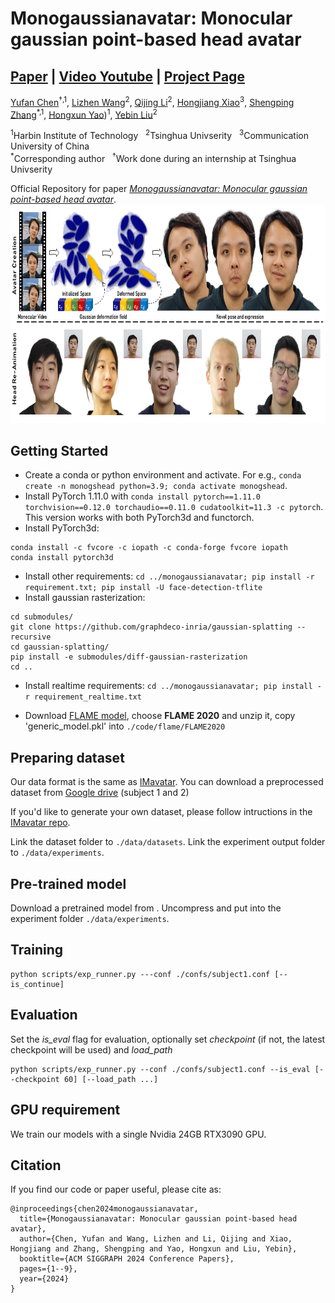# Monogaussianavatar: Monocular gaussian point-based head avatar
## [Paper](https://dl.acm.org/doi/abs/10.1145/3641519.3657499) | [Video Youtube](https://www.youtube.com/embed/3UvBkyPc-oc) | [Project Page](https://yufan1012.github.io/MonoGaussianAvatar)
[Yufan Chen](https://yufan1012.github.io/)<sup>&dagger;,1</sup>, [Lizhen Wang](https://lizhenwangt.github.io/)<sup>2</sup>, [Qijing Li](https://www.liuyebin.com/student.html)<sup>2</sup>, [Hongjiang Xiao](https://www.semanticscholar.org/author/Hongjiang-Xiao/2747760)<sup>3</sup>, [Shengping Zhang](http://homepage.hit.edu.cn/zhangshengping)<sup>*,1</sup>, [Hongxun Yao](http://homepage.hit.edu.cn/yaohongxun))<sup>1</sup>, [Yebin Liu](http://www.liuyebin.com)<sup>2</sup>

<p><sup>1</sup>Harbin Institute of Technology &nbsp;&nbsp;<sup>2</sup>Tsinghua Univserity &nbsp;&nbsp;<sup>3</sup>Communication University of China
<br><sup>*</sup>Corresponding author &nbsp;&nbsp;<sup>&dagger;</sup>Work done during an internship at Tsinghua Univserity<p>


Official Repository for paper [*Monogaussianavatar: Monocular gaussian point-based head avatar*](https://dl.acm.org/doi/abs/10.1145/3641519.3657499). 
<img src="assets/teaser.png" width="800" height="350"/> 
## Getting Started
* Create a conda or python environment and activate. For e.g., `conda create -n monogshead python=3.9; conda activate monogshead`.
* Install PyTorch 1.11.0 with `conda install pytorch==1.11.0 torchvision==0.12.0 torchaudio==0.11.0 cudatoolkit=11.3 -c pytorch`. This version works with both PyTorch3d and functorch.
* Install PyTorch3d:
```
conda install -c fvcore -c iopath -c conda-forge fvcore iopath
conda install pytorch3d
```
* Install other requirements: `cd ../monogaussianavatar; pip install -r requirement.txt; pip install -U face-detection-tflite`
* Install gaussian rasterization: 
```
cd submodules/
git clone https://github.com/graphdeco-inria/gaussian-splatting --recursive
cd gaussian-splatting/
pip install -e submodules/diff-gaussian-rasterization
cd ..
```
* Install realtime requirements: `cd ../monogaussianavatar; pip install -r requirement_realtime.txt`

* Download [FLAME model](https://flame.is.tue.mpg.de/download.php), choose **FLAME 2020** and unzip it, copy 'generic_model.pkl' into `./code/flame/FLAME2020`
## Preparing dataset
Our data format is the same as [IMavatar](https://github.com/zhengyuf/IMavatar/). You can download a preprocessed dataset from [Google drive](https://drive.google.com/file/d/1Hzv41ZkpMK1X9h9Z-B54S-Nn1GcMveb8/view?usp=sharing) (subject 1 and 2)

If you'd like to generate your own dataset, please follow intructions in the [IMavatar repo](https://github.com/zhengyuf/IMavatar/tree/main/preprocess).

Link the dataset folder to `./data/datasets`. Link the experiment output folder to `./data/experiments`.

## Pre-trained model
Download a pretrained model from .
Uncompress and put into the experiment folder `./data/experiments`.
## Training
```
python scripts/exp_runner.py ---conf ./confs/subject1.conf [--is_continue]
```
## Evaluation
Set the *is_eval* flag for evaluation, optionally set *checkpoint* (if not, the latest checkpoint will be used) and *load_path* 
```
python scripts/exp_runner.py --conf ./confs/subject1.conf --is_eval [--checkpoint 60] [--load_path ...]
```
## GPU requirement
We train our models with a single Nvidia 24GB RTX3090 GPU.
## Citation
If you find our code or paper useful, please cite as:
```
@inproceedings{chen2024monogaussianavatar,
  title={Monogaussianavatar: Monocular gaussian point-based head avatar},
  author={Chen, Yufan and Wang, Lizhen and Li, Qijing and Xiao, Hongjiang and Zhang, Shengping and Yao, Hongxun and Liu, Yebin},
  booktitle={ACM SIGGRAPH 2024 Conference Papers},
  pages={1--9},
  year={2024}
}
```
